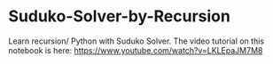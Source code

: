# Suduko-Solver-by-Recursion
Learn recursion/ Python with Suduko Solver.
The video tutorial on this notebook is here: https://www.youtube.com/watch?v=LKLEpaJM7M8
